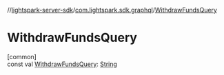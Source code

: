 //[lightspark-server-sdk](../../index.md)/[com.lightspark.sdk.graphql](index.md)/[WithdrawFundsQuery](-withdraw-funds-query.md)

# WithdrawFundsQuery

[common]\
const val [WithdrawFundsQuery](-withdraw-funds-query.md): [String](https://kotlinlang.org/api/latest/jvm/stdlib/kotlin/-string/index.html)
